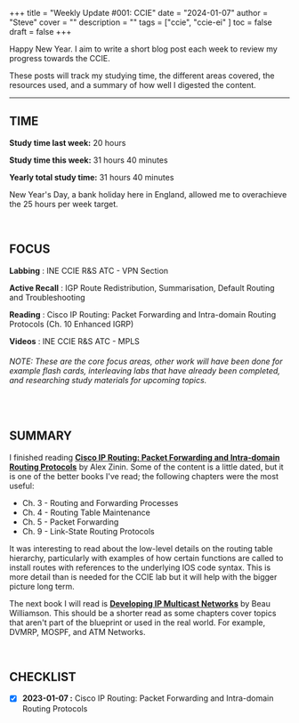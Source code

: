 +++
title = "Weekly Update #001: CCIE"
date = "2024-01-07"
author = "Steve"
cover = ""
description = ""
tags = ["ccie", "ccie-ei" ]
toc = false
draft = false
+++

Happy New Year. I aim to write a short blog post each week to review my progress towards the CCIE. 

These posts will track my studying time, the different areas covered, the resources used, and a summary of how well I digested the content. 

_________________

## TIME

**Study time last week:** 20 hours 

**Study time this week:** 31 hours 40 minutes
 
**Yearly total study time:** 31 hours 40 minutes 


New Year's Day, a bank holiday here in England, allowed me to overachieve the 25 hours per week target. 

&nbsp;

## FOCUS 

**Labbing**
: INE CCIE R&S ATC - VPN Section 

**Active Recall**
: IGP Route Redistribution, Summarisation, Default Routing and Troubleshooting

**Reading**
: Cisco IP Routing: Packet Forwarding and Intra-domain Routing Protocols (Ch. 10 Enhanced IGRP)

**Videos**
: INE CCIE R&S ATC - MPLS


###### NOTE: _These are the core focus areas, other work will have been done for example flash cards, interleaving labs that have already been completed, and researching study materials for upcoming topics._

&nbsp;

## SUMMARY 

I finished reading **[Cisco IP Routing: Packet Forwarding and Intra-domain Routing Protocols](https://www.goodreads.com/book/show/6327824-cisco-ip-routing)** by Alex Zinin. Some of the content is a little dated, but it is one of the better books I've read; the following chapters were the most useful: 

+ Ch. 3 - Routing and Forwarding Processes
+ Ch. 4 - Routing Table Maintenance 
+ Ch. 5 - Packet Forwarding
+ Ch. 9 - Link-State Routing Protocols 

It was interesting to read about the low-level details on the routing table hierarchy, particularly with examples of how certain functions are called to install routes with references to the underlying IOS code syntax. This is more detail than is needed for the CCIE lab but it will help with the bigger picture long term. 

The next book I will read is **[Developing IP Multicast Networks](https://www.goodreads.com/book/show/583421.Developing_Ip_Multicast_Networks)** by Beau Williamson. This should be a shorter read as some chapters cover topics that aren't part of the blueprint or used in the real world. For example, DVMRP, MOSPF, and ATM Networks. 


&nbsp;

## CHECKLIST

- [x] **2023-01-07 :** Cisco IP Routing: Packet Forwarding and Intra-domain Routing Protocols



